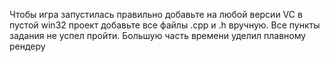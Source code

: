 Чтобы игра запустилась правильно добавьте на любой версии VC в пустой win32 проект добавьте все файлы .срр и .h вручную. 
Все пункты задания не успел пройти. Большую часть времени уделил плавному рендеру
